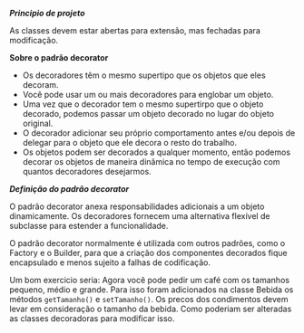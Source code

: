 _**Principio de projeto**_

As classes devem estar abertas para extensão, mas fechadas para modificação.

**Sobre o padrão decorator**
 - Os decoradores têm o mesmo supertipo que os objetos que eles decoram.
 - Você pode usar um ou mais decoradores para englobar um objeto.
 - Uma vez que o decorador tem o mesmo supertirpo que o objeto decorado, podemos passar
 um objeto decorado no lugar do objeto original.
 - O decorador adicionar seu próprio comportamento antes e/ou depois de delegar para o objeto que ele decora o resto do 
 trabalho.
 - Os objetos podem ser decorados a qualquer momento, então podemos decorar os objetos de maneira dinâmica no tempo
 de execução com quantos decoradores desejarmos.
 
 **_Definição do padrão decorator_**
 
 O padrão decorator anexa responsabilidades adicionais a um objeto dinamicamente. Os decoradores fornecem
 uma alternativa flexível de subclasse para estender a funcionalidade.
 
 O padrão decorator normalmente é utilizada com outros padrões, como o Factory e o Builder,
 para que a criação dos componentes decorados fique encapsulado e menos sujeito a falhas de 
 codificação.
 
 Um bom exercicio seria:
 Agora você pode pedir um café com os tamanhos pequeno, médio e grande. Para isso foram
 adicionados na classe Bebida os métodos `getTamanho()` e `setTamanho()`. Os precos dos
 condimentos devem levar em consideração o tamanho da bebida. Como poderiam ser 
 alteradas as classes decoradoras para modificar isso.